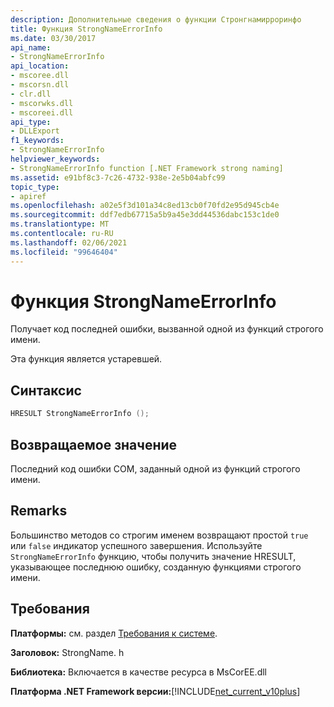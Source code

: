 ```yaml
---
description: Дополнительные сведения о функции Стронгнамирроринфо
title: Функция StrongNameErrorInfo
ms.date: 03/30/2017
api_name:
- StrongNameErrorInfo
api_location:
- mscoree.dll
- mscorsn.dll
- clr.dll
- mscorwks.dll
- mscoreei.dll
api_type:
- DLLExport
f1_keywords:
- StrongNameErrorInfo
helpviewer_keywords:
- StrongNameErrorInfo function [.NET Framework strong naming]
ms.assetid: e91bf8c3-7c26-4732-938e-2e5b04abfc99
topic_type:
- apiref
ms.openlocfilehash: a02e5f3d101a34c8ed13cb0f70fd2e95d945cb4e
ms.sourcegitcommit: ddf7edb67715a5b9a45e3dd44536dabc153c1de0
ms.translationtype: MT
ms.contentlocale: ru-RU
ms.lasthandoff: 02/06/2021
ms.locfileid: "99646404"
---
```

# <a name="strongnameerrorinfo-function"></a>Функция StrongNameErrorInfo

Получает код последней ошибки, вызванной одной из функций строгого имени.  
  
 Эта функция является устаревшей.  
  
## <a name="syntax"></a>Синтаксис  
  
```cpp  
HRESULT StrongNameErrorInfo ();
```  
  
## <a name="return-value"></a>Возвращаемое значение  

 Последний код ошибки COM, заданный одной из функций строгого имени.  
  
## <a name="remarks"></a>Remarks  

 Большинство методов со строгим именем возвращают простой `true` или `false` индикатор успешного завершения. Используйте `StrongNameErrorInfo` функцию, чтобы получить значение HRESULT, указывающее последнюю ошибку, созданную функциями строгого имени.  
  
## <a name="requirements"></a>Требования  

 **Платформы:** см. раздел [Требования к системе](../../get-started/system-requirements.md).  
  
 **Заголовок:** StrongName. h  
  
 **Библиотека:** Включается в качестве ресурса в MsCorEE.dll  
  
 **Платформа .NET Framework версии:**[!INCLUDE[net_current_v10plus](../../../../includes/net-current-v10plus-md.md)]  
